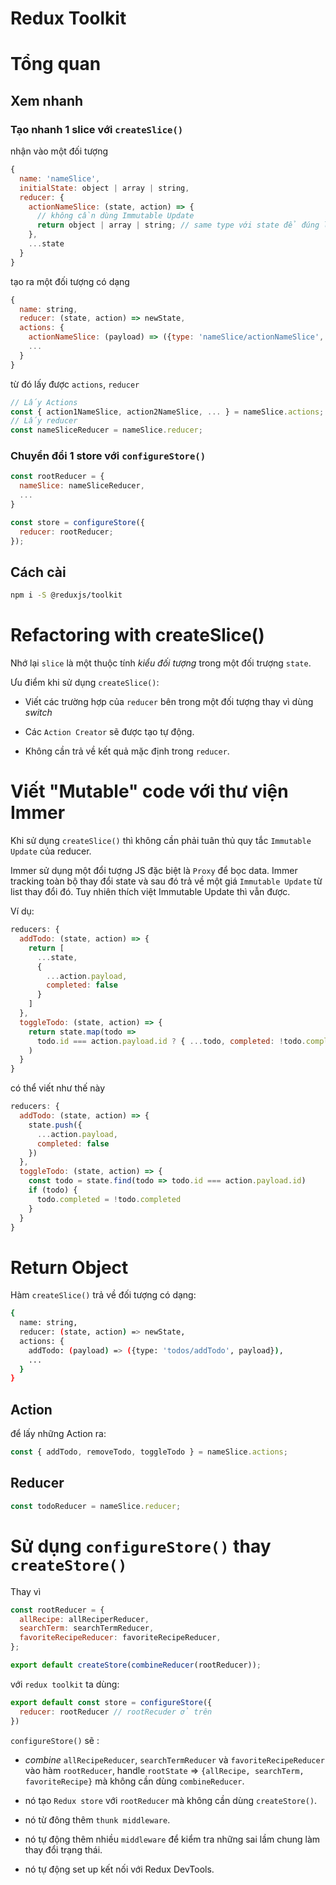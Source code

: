 # Redux Toolkit

# Tổng quan

## Xem nhanh

### Tạo nhanh 1 slice với `createSlice()`

nhận vào một đối tượng

```javascript
{
  name: 'nameSlice',
  initialState: object | array | string,
  reducer: {
    actionNameSlice: (state, action) => {
      // không cần dùng Immutable Update
      return object | array | string; // same type với state để đúng là pure function
    },
    ...state
  }
}
```

tạo ra một đối tượng có dạng

```javascript
{
  name: string,
  reducer: (state, action) => newState,
  actions: {
    actionNameSlice: (payload) => ({type: 'nameSlice/actionNameSlice', payload}),
    ...
  }
}
```

từ đó lấy được `actions`, `reducer`

```javascript
// Lấy Actions
const { action1NameSlice, action2NameSlice, ... } = nameSlice.actions;
// Lấy reducer
const nameSliceReducer = nameSlice.reducer;
```

### Chuyển đổi 1 store với `configureStore()`

```javascript
const rootReducer = {
  nameSlice: nameSliceReducer,
  ...
}

const store = configureStore({
  reducer: rootReducer;
});
```

## Cách cài

```bash
npm i -S @reduxjs/toolkit
```

# Refactoring with createSlice() <a name='createSlice'></a>

Nhớ lại `slice` là một thuộc tính _kiểu đối tượng_ trong một đối trượng `state`.

Ưu điểm khi sử dụng `createSlice()`:

- Viết các trường hợp của `reducer` bên trong một đối tượng thay vì dùng _switch_

- Các `Action Creator` sẽ được tạo tự động.

- Không cần trả về kết quả mặc định trong `reducer`.

# Viết "Mutable" code với thư viện Immer <a name="mutable"></a>

Khi sử dụng `createSlice()` thì không cần phải tuân thủ quy tắc `Immutable Update` của reducer.

Immer sử dụng một đổi tượng JS đặc biệt là `Proxy` để bọc data. Immer tracking toàn bộ thay đổi state và sau đó trả về một giá `Immutable Update` từ list thay đổi đó. Tuy nhiên thích việt Immutable Update thì vẫn được.

Ví dụ:

```javascript
reducers: {
  addTodo: (state, action) => {
    return [
      ...state,
      {
        ...action.payload,
        completed: false
      }
    ]
  },
  toggleTodo: (state, action) => {
    return state.map(todo =>
      todo.id === action.payload.id ? { ...todo, completed: !todo.completed } : todo
    )
  }
}
```

có thể viết như thế này

```javascript
reducers: {
  addTodo: (state, action) => {
    state.push({
      ...action.payload,
      completed: false
    })
  },
  toggleTodo: (state, action) => {
    const todo = state.find(todo => todo.id === action.payload.id)
    if (todo) {
      todo.completed = !todo.completed
    }
  }
}
```

# Return Object <a name="return_object"></a>

Hàm `createSlice()` trả về đối tượng có dạng:

```bash
{
  name: string,
  reducer: (state, action) => newState,
  actions: {
    addTodo: (payload) => ({type: 'todos/addTodo', payload}),
    ...
  }
}
```

## Action <a name="return_action"></a>

để lấy những Action ra:

```javascript
const { addTodo, removeTodo, toggleTodo } = nameSlice.actions;
```

## Reducer <a name="return_reducer"></a>

```javascript
const todoReducer = nameSlice.reducer;
```

# Sử dụng `configureStore()` thay `createStore()` <a name="configureStore"></a>

Thay vì

```javascript
const rootReducer = {
  allRecipe: allReciperReducer,
  searchTerm: searchTermReducer,
  favoriteRecipeReducer: favoriteRecipeReducer,
};

export default createStore(combineReducer(rootReducer));
```

với `redux toolkit` ta dùng:

```javascript
export default const store = configureStore({
  reducer: rootReducer // rootRecuder ở trên
})
```

`configureStore()` sẽ :

- _combine_ `allRecipeReducer`, `searchTermReducer` và `favoriteRecipeReducer` vào hàm `rootReducer`, handle `rootState` => `{allRecipe, searchTerm, favoriteRecipe}` mà không cần dùng `combineReducer`.

- nó tạo `Redux store` với `rootReducer` mà không cần dùng `createStore()`.

- nó từ đông thêm `thunk middleware`.

- nó tự động thêm nhiều `middleware` để kiểm tra những sai lầm chung làm thay đổi trạng thái.

- nó tự động set up kết nối với Redux DevTools.
